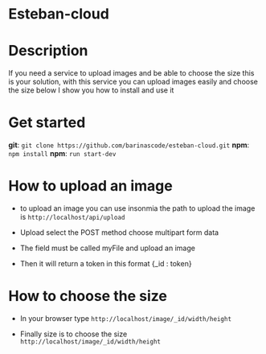 # Esteban-cloud

# Description

If you need a service to upload images and be able to choose the size this is your solution, with this service you can upload images easily and choose the size below I show you how to install and use it

# Get started

 **git**: `git clone https://github.com/barinascode/esteban-cloud.git`
 **npm**: `npm install`
 **npm**: `run start-dev`
 
# How to upload an image

 - to upload an image you can use insonmia the path to upload the image is 
 `http://localhost/api/upload` 
 
 - Upload select the POST method choose multipart form data 
 
- The field must be called myFile and upload an image
 
 - Then it will return a token in this format {_id : token}

# How to choose the size
 
 - In your browser type 
 `http://localhost/image/_id/width/height`
 
 - Finally size is to choose the size 
 `http://localhost/image/_id/width/height`

